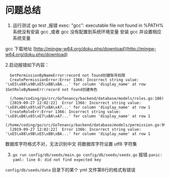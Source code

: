 # 问题总结

1. 运行测试 go test ,报错 exec: "gcc": executable file not found in %PATH%
 系统没有安装 gcc ,或者 gcc 没有配置到系统环境变量
 安装 gcc 并设置相应系统变量

 gcc 下载地址
[http://mingw-w64.org/doku.php/download](http://mingw-w64.org/doku.php/download)


2.启动报错如下内容：
 ```shell script
   GetPermissionByNameError:record not found创建账号权限
   CreatePermissionError:Error 1366: Incorrect string value: '\xE5\x88\x9B\xE5\xBB\xBA...' for column 'display_name' at row 1GetRoleByNameErr:record not found创建角色
   
   (/home/coding/go/src/GoTenancy/backend/database/models/roles.go:108) 
   [2019-09-27 12:02:22]  Error 1366: Incorrect string value: '\xE8\xB6\x85\xE7\xBA\xA7...' for column 'display_name' at row 1 
   CreateRoleErr:Error 1366: Incorrect string value: '\xE8\xB6\x85\xE7\xBA\xA7...' for column 'display_name' at row 1
   (/home/coding/go/src/GoTenancy/backend/database/models/permission.go:99) 
   [2019-09-27 12:02:22]  Error 1366: Incorrect string value: '\xE5\x88\x9B\xE5\xBB\xBA...' for column 'display_name' at row 1 
```
 数据库字符格式不对，无法识别中文
 将数据库字符设置 utf8 字符集

3. `go run config/db/seeds/main.go config/db/seeds/seeds.go` 报错
`panic: yaml: line 8: did not find expected key`

`config/db/seeds/data` 目录下的某个 yml 文件第8行的格式有错误

